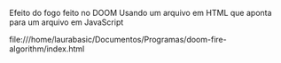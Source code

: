 Efeito do fogo feito no DOOM
Usando um arquivo em HTML que aponta para um arquivo em JavaScript

file:///home/laurabasic/Documentos/Programas/doom-fire-algorithm/index.html
